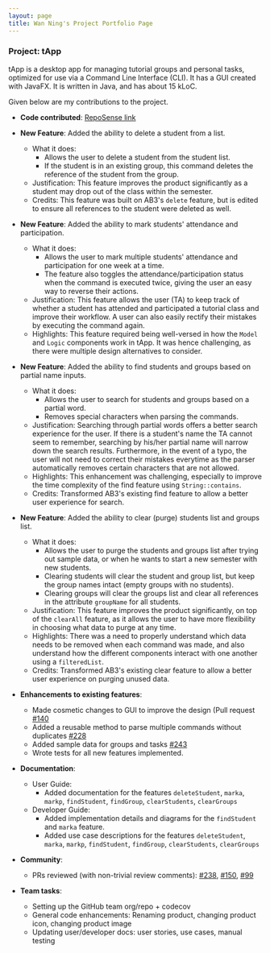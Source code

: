 ```yaml
---
layout: page
title: Wan Ning's Project Portfolio Page
---
```


### Project: tApp

tApp is a desktop app for managing tutorial groups and personal tasks, optimized for use via a Command Line Interface (CLI). It has a GUI created with JavaFX. It is written in Java, and has about 15 kLoC.

Given below are my contributions to the project.

* **Code contributed**: [RepoSense link](https://nus-cs2103-ay2122s1.github.io/tp-dashboard/#breakdown=true&search=wanninglim)

* **New Feature**: Added the ability to delete a student from a list.
  * What it does:
      - Allows the user to delete a student from the student list. 
      - If the student is in an existing group, this command deletes the reference of the student from the group.
  * Justification: This feature improves the product significantly as a student may drop out of the class within the semester.
  * Credits: This feature was built on AB3's `delete` feature, but is edited to ensure all references to the student were deleted as well.

* **New Feature**: Added the ability to mark students' attendance and participation.
  * What it does: 
      - Allows the user to mark multiple students' attendance and participation for one week at a time.
      - The feature also toggles the attendance/participation status when the command is executed twice, giving the user an easy way to reverse their actions.
  * Justification: This feature allows the user (TA) to keep track of whether a student has attended and participated a tutorial class and improve their workflow. A user can also easily rectify their mistakes by executing the command again.
  * Highlights: This feature required being well-versed in how the `Model` and `Logic` components work in tApp. It was hence challenging, as there were multiple design alternatives to consider.
  
* **New Feature**: Added the ability to find students and groups based on partial name inputs.
  * What it does: 
      - Allows the user to search for students and groups based on a partial word.
      - Removes special characters when parsing the commands.
  * Justification: Searching through partial words offers a better search experience for the user. If there is a student's name the TA cannot seem to remember, searching by his/her partial name will narrow down the search results. Furthermore, in the event of a typo, the user will not need to correct their mistakes everytime as the parser automatically removes certain characters that are not allowed.
  * Highlights: This enhancement was challenging, especially to improve the time complexity of the find feature using `String::contains`. 
  * Credits: Transformed AB3's existing find feature to allow a better user experience for search.
  
* **New Feature**: Added the ability to clear (purge) students list and groups list.
  * What it does:
      - Allows the user to purge the students and groups list after trying out sample data, or when he wants to start a new semester with new students.
      - Clearing students will clear the student and group list, but keep the group names intact (empty groups with no students).
      - Clearing groups will clear the groups list and clear all references in the attribute `groupName` for all students.
  * Justification: This feature improves the product significantly, on top of the `clearAll` feature, as it allows the user to have more flexibility in choosing what data to purge at any time.
  * Highlights: There was a need to properly understand which data needs to be removed when each command was made, and also understand how the different components interact with one another using a `filteredList`. 
  * Credits: Transformed AB3's existing clear feature to allow a better user experience on purging unused data.
  
* **Enhancements to existing features**:
  * Made cosmetic changes to GUI to improve the design (Pull request [\#140](https://github.com/AY2122S1-CS2103-W14-4/tp/pull/140)
  * Added a reusable method to parse multiple commands without duplicates [\#228](https://github.com/AY2122S1-CS2103-W14-4/tp/pull/228)
  * Added sample data for groups and tasks [\#243](https://github.com/AY2122S1-CS2103-W14-4/tp/pull/243)
  * Wrote tests for all new features implemented.
  
* **Documentation**:
  * User Guide:
      * Added documentation for the features `deleteStudent`, `marka`, `markp`, `findStudent`, `findGroup`, `clearStudents`, `clearGroups`
  * Developer Guide:
      * Added implementation details and diagrams for the `findStudent` and `marka` feature.
      * Added use case descriptions for the features `deleteStudent`, `marka`, `markp`, `findStudent`, `findGroup`, `clearStudents`, `clearGroups`
  
* **Community**:
  * PRs reviewed (with non-trivial review comments): [\#238](https://github.com/AY2122S1-CS2103-W14-4/tp/pull/238), [\#150](https://github.com/AY2122S1-CS2103-W14-4/tp/pull/150), [\#99](https://github.com/AY2122S1-CS2103-W14-4/tp/pull/99)
  
* **Team tasks**:
  * Setting up the GitHub team org/repo + codecov
  * General code enhancements: Renaming product, changing product icon, changing product image
  * Updating user/developer docs: user stories, use cases, manual testing
